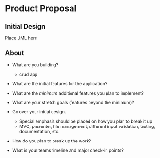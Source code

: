 # Product Proposal

## Initial Design

Place UML here

## About
* What are you building?
  - crud app

* What are the initial features for the application?

* What are the *minimum* additional features you plan to implement?

* What are your stretch goals (features beyond the minimum)?
* Go over your initial design.

  * Special emphasis should be placed on how you plan to break it up
  * MVC, presenter, file management, different input validation, testing, documentation, etc.

* How do you plan to break up the work?

* What is your teams timeline and major check-in points?
